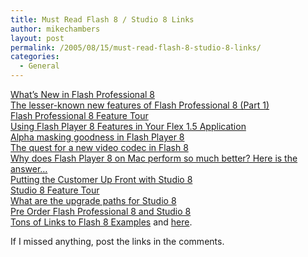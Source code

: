 ```yaml
---
title: Must Read Flash 8 / Studio 8 Links
author: mikechambers
layout: post
permalink: /2005/08/15/must-read-flash-8-studio-8-links/
categories:
  - General
---
```



[What&#8217;s New in Flash Professional 8][1]  
[The lesser-known new features of Flash Professional 8 (Part 1)][2]  
[Flash Professional 8 Feature Tour][3]  
[Using Flash Player 8 Features in Your Flex 1.5 Application][4]  
[Alpha masking goodness in Flash Player 8][5]  
[The quest for a new video codec in Flash 8][6]  
[Why does Flash Player 8 on Mac perform so much better? Here is the answer&#8230;][7]  
[Putting the Customer Up Front with Studio 8][8]  
[Studio 8 Feature Tour][9]  
[What are the upgrade paths for Studio 8][10]  
[Pre Order Flash Professional 8 and Studio 8][11]  
[Tons of Links to Flash 8 Examples][12] and [here][13].

If I missed anything, post the links in the comments.

 [1]: http://www.macromedia.com/devnet/flash/articles/whatsnew_8.html
 [2]: http://weblogs.macromedia.com/md/archives/2005/08/the_lesser-know.cfm
 [3]: http://www.macromedia.com/software/flash/flashpro/productinfo/features/
 [4]: http://www.macromedia.com/devnet/flex/articles/fp8_features.html
 [5]: http://www.kaourantin.net/2005/08/alpha-masking-goodness-in-flash-player.html
 [6]: http://www.kaourantin.net/2005/08/quest-for-new-video-codec-in-flash-8.html
 [7]: http://www.kaourantin.net/2005/07/why-does-flash-player-8-on-mac-perform.html
 [8]: http://www.macromedia.com/devnet/logged_in/jguerard_studio8.html
 [9]: http://www.macromedia.com/software/studio/productinfo/features/
 [10]: http://www.macromedia.com/software/studio/productinfo/faq/#item-2-2
 [11]: http://www.macromedia.com/go/buystudio
 [12]: http://www.franto.com/blog2/almost-100-flash-8-examples-listed
 [13]: http://www.franto.com/blog2/collected-8ball-betatesters-examples
